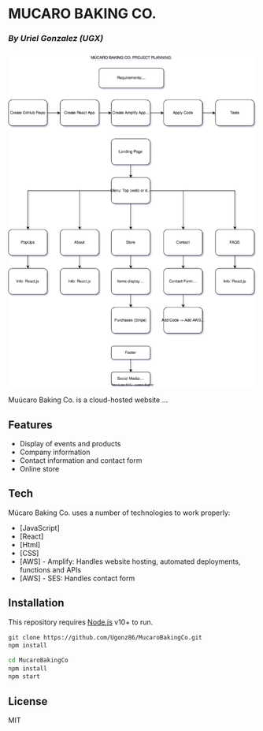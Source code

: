 # MUCARO BAKING CO.
### _By Uriel Gonzalez (UGX)_

[![Diagram](MucaroBakingCo.drawio.svg)](https://viewer.diagrams.net/?tags=%7B%7D&highlight=0000ff&edit=_blank&layers=1&nav=1&title=MucaroBakingCo.drawio#R7VvZcqM4FP0aV2Ue0gUCb4%2FEWXuStCfOVD9OySCDOoCIkGN7vn6u2GyjLExVZ6RiOlWO4WpBnHt0N%2FDAmSXbK46z6I4FJB4gK9gOnPMBQrZr2%2FAlJbtKYiG3lIScBpVsL1jQv0ndsZKuaUDyo46CsVjQ7FjoszQlvjiSYc7Z5rjbisXHV81wSBTBwsexKv1OAxGV0snQ2suvCQ2j%2Bsq2VbUssf8UcrZOq%2BsNkLMq%2FsrmBNdzVf3zCAdscyByLgbOjDMmyqNkOyOxBLeGrRx3%2BUZrs25OUtFlwPPpKPK%2BRiKcW9v8%2BS8%2F2vovp045ywuO16S%2BjWKxYlcDRALAqzplXEQsZCmOL%2FbSswIEIi9jwdm%2Bzy1jGQhtEP4gQuwq5eO1YCCKRBJXrQ008qRcgLzqmzdaiXK25j555%2B5qPmEeEvFOP9SoA3hOWEIE38E4TmIs6MvxOnDFt7Dpt8ccDirY%2F4UKbEUFtzgNaBqCcC7J21bIHm4J1yaigiwyXACxgU36IbQvhAuyfR9cFYxqgDOclEOq%2FY6m4%2FJ8s988dk356GDjTKxPwm%2FYawqjjhR2tVJY5fD%2FUQe2pVUJ%2FbblnZWg15j%2FskYFDHrN0fiXEiQMI51KQIoO7ki6HjgeCB8BQWSdbMjyN%2FhmXOYPnGWAVirld2xJYwJNoxju72wJ7aNQHt2CBmSHmKyEHClXiKxrWDF8xTR9MjtWcm3dsVK%2FN4bbcWNo3ReuooKFYNzwKH841s3caa%2BZO%2BrI3IlO5o4UFdwIkuTSeNM8i%2FGuMO5tm%2F1AsC%2B%2B%2FMjNJvhIexo7UdCdA2kinBOJ8MlCcJpJn2gyihPtDg71Owmqi6YfV7T0ZkGWogVvydbCLPaiupJrjJOz%2B%2B3l7M6Zi1Y%2FVy%2FzQAszlgpwY2bxd4hM4y%2Fqd%2FXD7ppgIL3lDzXFmLPsz0wNwT4g7DG7fzZ9XePY2%2B8qtt01yUB6y9hqmnHp%2FbEwi7ujiWnkdXse%2BE46ktfVG%2FiqWVwTOliXjCcfpMhwVcv7DmS3FheGUb4dbejPmJGaZdykK1aWmN8sOxhlNwwAUQ12TQexnbcZAKIacZkOomschqrp7JMDQ52jr7FOB4Zeib4YE4QrujCq8Dh1OtLX%2FTT6qo%2FWFsynWA68IwHFr3p%2B%2BUDz1PwHl7bVtbD7afg6%2FU7O0LSjeXC0JmdILVDOOMFCPn%2B%2FouJ6vSwcXsbM4nPL2dnaszWn39ma0%2FUxhaM1W3PUBKJhcxG1yWwsyxTNGBX9GkDmfld9HdSVzFqrvvUyXyOzl2QxXe1qOo9wIimbLvOsgKodlZxELC%2Fer8JpMNj%2F8gIWINTBwDug3YH554X5t4T8F5KU8HINUmEJ4ODDcUCymO0SUEX%2BxazdpUQ%2B%2BndXv9%2FZcro%2BU3G0vrXlqBk%2BbKVYLmDGAvXtLaNKdQaQWE0rH0kuDKuJtKtzBuD2WlGkNNcrlooj7EbPa1Y3nObFPpblJ2Rn29LKV%2B21lW%2Fsfi24G8ycwdSbeQ%2FfYNyZ9%2FvN%2FZXk9zew0db84dvXi9mjPLr17u%2BLpnI83NiyPSfIyvXV4paaQUfiWLM4pmEKxz7oinAQSE1SH8de1ZDQIChNGYGbw8tiKmnMMkbBj8h5h2eD4bmcC6xXCUBJE8HZE5mxmMG85ylL5SwrGsct0U9gkD1xjxiEVAK54%2F8ybXbVtPmBPK8pJ4X3fbUoUT6AwL4Pm02UzyTuwcYVJUzrBT7y9Z6zsuGKiuYgku7fpLTPadnB8VTRRhNNH2pj9Gnv%2FqoxmhcEjQ%2BxTpvwqto2VtlcamQfxV2uU19QljYhmje%2FMcuUtl3QZ74ZCKf7X9EWbQe%2FVXYu%2FgE%3D)

Muúcaro Baking Co. is a cloud-hosted website ...

## Features

- Display of events and products
- Company information
- Contact information and contact form
- Online store

## Tech

Múcaro Baking Co. uses a number of technologies to work properly:

- [JavaScript]
- [React]
- [Html] 
- [CSS]
- [AWS] - Amplify: Handles website hosting, automated deployments, functions and APIs
- [AWS] - SES: Handles contact form


## Installation

This repository requires [Node.js](https://nodejs.org/) v10+ to run.
```
git clone https://github.com/Ugonz86/MucaroBakingCo.git
npm install
```

```sh
cd MucaroBakingCo
npm install
npm start
```

## License
MIT

